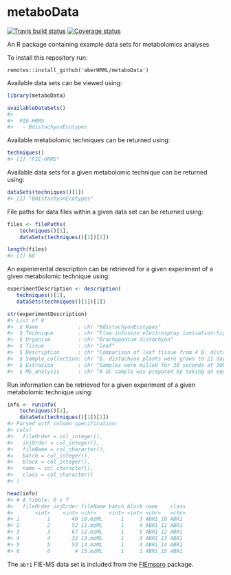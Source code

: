 
metaboData
==========

[![Travis build status](https://travis-ci.org/aberHRML/metaboData.svg?branch=master)](https://travis-ci.org/aberHRML/metaboData) [![Coverage status](https://codecov.io/gh/aberHRML/metaboData/branch/master/graph/badge.svg)](https://codecov.io/github/aberHRML/metaboData?branch=master)

An R package containing example data sets for metabolomics analyses

To install this repository run:

``` {r,eval=false)
remotes::install_github('aberHRML/metaboData')
```

Available data sets can be viewed using:

``` r
library(metaboData)

availableDataSets()
#> 
#>  FIE-HRMS
#>   - BdistachyonEcotypes
```

Available metabolomic techniques can be returned using:

``` r
techniques()
#> [1] "FIE-HRMS"
```

Available data sets for a given metabolomic technique can be returned using:

``` r
dataSets(techniques()[1])
#> [1] "BdistachyonEcotypes"
```

File paths for data files within a given data set can be returned using:

``` r
files <- filePaths(
    techniques()[1],
    dataSets(techniques()[1])[1])

length(files)
#> [1] 68
```

An experimental description can be retrieved for a given experiment of a given metabolomic technique using:

``` r
experimentDescription <- description(
   techniques()[1],
   dataSets(techniques()[1])[1])

str(experimentDescription)
#> List of 8
#>  $ Name             : chr "BdistachyonEcotypes"
#>  $ Technique        : chr "Flow-infusion electrospray ionisation-high resolution mass spectrometry (FIE-HRMS)"
#>  $ Organism         : chr "Brachypodium distachyon"
#>  $ Tissue           : chr "leaf"
#>  $ Description      : chr "Comparison of leaf tissue from 4 B. distachyon ecotypes."
#>  $ Sample_collection: chr "B. distachyon plants were grown to 21 days old. The middle 4cm section of the 3rd leaf from the base of the pla"| __truncated__
#>  $ Extracion        : chr "Samples were milled for 30 seconds at 30Hz whilst frozen then 700ul extraction solvent added (chloroform:methan"| __truncated__
#>  $ MS_analysis      : chr "A QC sample was prepared by taking an equal volume from each sample. Samples were run in a randomised block ord"| __truncated__
```

Run information can be retrieved for a given experiment of a given metabolomic technique using:

``` r
info <- runinfo(
    techniques()[1],
    dataSets(techniques()[1])[1])
#> Parsed with column specification:
#> cols(
#>   fileOrder = col_integer(),
#>   injOrder = col_integer(),
#>   fileName = col_character(),
#>   batch = col_integer(),
#>   block = col_integer(),
#>   name = col_character(),
#>   class = col_character()
#> )

head(info)
#> # A tibble: 6 x 7
#>   fileOrder injOrder fileName batch block name    class
#>       <int>    <int> <chr>    <int> <int> <chr>   <chr>
#> 1         1       40 10.mzML      1     3 ABR1_10 ABR1 
#> 2         2       52 11.mzML      1     4 ABR1_11 ABR1 
#> 3         3       67 12.mzML      1     5 ABR1_12 ABR1 
#> 4         4       32 13.mzML      1     3 ABR1_13 ABR1 
#> 5         5       53 14.mzML      1     4 ABR1_14 ABR1 
#> 6         6        4 15.mzML      1     1 ABR1_15 ABR1
```

The `abr1` FIE-MS data set is included from the [FIEmspro](https://github.com/aberHRML/FIEmspro) package.

